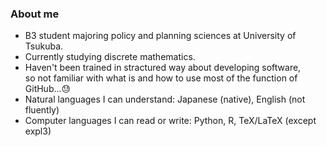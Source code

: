<!-- ### Hi there 👋 -->
### About me
- B3 student majoring policy and planning sciences at University of Tsukuba.
- Currently studying discrete mathematics.
- Haven't been trained in stractured way about developing software,  
so not familiar with what is and how to use most of the function of GitHub...😓
- Natural languages I can understand: Japanese (native), English (not fluently)
- Computer languages I can read or write: Python, R, TeX/LaTeX (except expl3)
<!--
**tagacchy/tagacchy** is a ✨ _special_ ✨ repository because its `README.md` (this file) appears on your GitHub profile.

Here are some ideas to get you started:

- 🔭 I’m currently working on ...
- 🌱 I’m currently learning ...
- 👯 I’m looking to collaborate on ...
- 🤔 I’m looking for help with ...
- 💬 Ask me about ...
- 📫 How to reach me: ...
- 😄 Pronouns: ...
- ⚡ Fun fact: ...
-->
